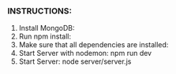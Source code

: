 
<h3>INSTRUCTIONS:</h3>
<ol>
  <li>Install MongoDB:</li>
  <li>Run npm install:</li>
  <li>Make sure that all dependencies are installed:</li>
  <li>Start Server with nodemon: npm run dev</li>
  <li>Start Server: node server/server.js</li>

